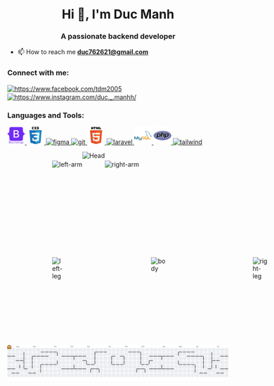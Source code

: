 <h1 align="center">Hi 👋, I'm Duc Manh</h1>
<h3 align="center">A passionate backend developer</h3>

- 📫 How to reach me **duc762621@gmail.com**

<h3 align="left">Connect with me:</h3>
<p align="left">
<a href="https://fb.com/https://www.facebook.com/tdm2005" target="blank"><img align="center" src="https://raw.githubusercontent.com/rahuldkjain/github-profile-readme-generator/master/src/images/icons/Social/facebook.svg" alt="https://www.facebook.com/tdm2005" height="30" width="40" /></a>
<a href="https://instagram.com/https://www.instagram.com/duc._.manhh/" target="blank"><img align="center" src="https://raw.githubusercontent.com/rahuldkjain/github-profile-readme-generator/master/src/images/icons/Social/instagram.svg" alt="https://www.instagram.com/duc._.manhh/" height="30" width="40" /></a>
</p>

<h3 align="left">Languages and Tools:</h3>
<p align="left"> <a href="https://getbootstrap.com" target="_blank" rel="noreferrer"> <img src="https://raw.githubusercontent.com/devicons/devicon/master/icons/bootstrap/bootstrap-plain-wordmark.svg" alt="bootstrap" width="40" height="40"/> </a> <a href="https://www.w3schools.com/css/" target="_blank" rel="noreferrer"> <img src="https://raw.githubusercontent.com/devicons/devicon/master/icons/css3/css3-original-wordmark.svg" alt="css3" width="40" height="40"/> </a> <a href="https://www.figma.com/" target="_blank" rel="noreferrer"> <img src="https://www.vectorlogo.zone/logos/figma/figma-icon.svg" alt="figma" width="40" height="40"/> </a> <a href="https://git-scm.com/" target="_blank" rel="noreferrer"> <img src="https://www.vectorlogo.zone/logos/git-scm/git-scm-icon.svg" alt="git" width="40" height="40"/> </a> <a href="https://www.w3.org/html/" target="_blank" rel="noreferrer"> <img src="https://raw.githubusercontent.com/devicons/devicon/master/icons/html5/html5-original-wordmark.svg" alt="html5" width="40" height="40"/> </a> <a href="https://laravel.com/" target="_blank" rel="noreferrer"> <img src="https://avatars.githubusercontent.com/u/958072?v=4" alt="laravel" width="40" height="40"/> </a> <a href="https://www.mysql.com/" target="_blank" rel="noreferrer"> <img src="https://raw.githubusercontent.com/devicons/devicon/master/icons/mysql/mysql-original-wordmark.svg" alt="mysql" width="40" height="40"/> </a> <a href="https://www.php.net" target="_blank" rel="noreferrer"> <img src="https://raw.githubusercontent.com/devicons/devicon/master/icons/php/php-original.svg" alt="php" width="40" height="40"/> </a> <a href="https://tailwindcss.com/" target="_blank" rel="noreferrer"> <img src="https://www.vectorlogo.zone/logos/tailwindcss/tailwindcss-icon.svg" alt="tailwind" width="40" height="40"/> </a> </p>
<div style="width: 300px; margin: 0 auto; display: flex; flex-wrap: nowrap;">
    <img
    alt="left-arm" 
    style="margin-top: 20px;"
    height="200"
    src="https://media.giphy.com/media/LX0o9BYKg0rKIgFw8l/giphy.gif?cid=790b7611ywprp690sb7fey7bhrf44h9aos6q9f76vf5o1yui&ep=v1_gifs_search&rid=giphy.gif&ct=g"
  />
  <img
    height="200"
    alt="Head"
    src="https://media1.giphy.com/media/v1.Y2lkPTc5MGI3NjExeHJ6MjMydmwzaGViODV2cjV4b2diOWIzZmYwOTQ5eWw5em01cWZrYSZlcD12MV9pbnRlcm5hbF9naWZfYnlfaWQmY3Q9Zw/w89I5SNX6xzt2sbXtJ/giphy.gif"
  />
  <img
    alt="right-arm"
    style="margin-top: 20px;"
    height="200"
    src="https://media.giphy.com/media/JKMG5km4cs30PYkSu7/giphy.gif?cid=790b7611ywprp690sb7fey7bhrf44h9aos6q9f76vf5o1yui&ep=v1_gifs_search&rid=giphy.gif&ct=g"
  />
</div>

<div style="padding-top: 20px; width: 300px; margin: 0 auto; display: flex; flex-wrap: nowrap; gap: 198px;">
    <img
    alt="left-leg"
    height="200"
    src="https://media2.giphy.com/media/v1.Y2lkPTc5MGI3NjExZmNuOHE4ejR5NDQ4eTJxYzM0OGdzZXM0cWo3NXNtdzFpdDdmNXpubyZlcD12MV9pbnRlcm5hbF9naWZfYnlfaWQmY3Q9Zw/h22mfPY17lVed1BUG5/giphy.gif"
  />
       <img
    alt="body"
    height="200"
    src="https://media2.giphy.com/media/v1.Y2lkPTc5MGI3NjExZmNuOHE4ejR5NDQ4eTJxYzM0OGdzZXM0cWo3NXNtdzFpdDdmNXpubyZlcD12MV9pbnRlcm5hbF9naWZfYnlfaWQmY3Q9Zw/h22mfPY17lVed1BUG5/giphy.gif](https://media.giphy.com/media/s5VfC7dqTu5D5MhfUh/giphy.gif?cid=790b7611ywprp690sb7fey7bhrf44h9aos6q9f76vf5o1yui&ep=v1_gifs_search&rid=giphy.gif&ct=g"
  />
  <img
  alt="right-leg"
  height="200"
  src="https://media.giphy.com/media/8x5IUPMkEgfbV8Yr5e/giphy.gif"
/>
</div>



<picture>
  <source media="(prefers-color-scheme: dark)" srcset="https://raw.githubusercontent.com/DucMatt07/DucMatt07/output/pacman-contribution-graph-dark.svg">
  <source media="(prefers-color-scheme: light)" srcset="https://raw.githubusercontent.com/DucMatt07/DucMatt07/output/pacman-contribution-graph.svg">
  <img alt="pacman contribution graph" src="https://raw.githubusercontent.com/DucMatt07/DucMatt07/output/pacman-contribution-graph.svg">
</picture>
